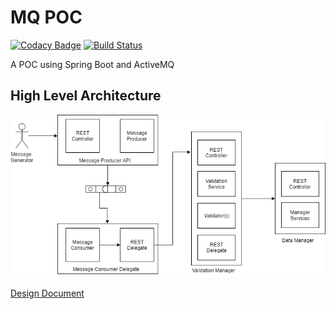 # MQ POC

[![Codacy Badge](https://api.codacy.com/project/badge/Grade/742f175a753641c89671a77ba281ee7d)](https://www.codacy.com/app/shishir.insane/mq-poc?utm_source=github.com&amp;utm_medium=referral&amp;utm_content=shishir-insane/mq-poc&amp;utm_campaign=Badge_Grade)
[![Build Status](https://travis-ci.com/shishir-insane/mq-poc.svg?branch=master)](https://travis-ci.com/shishir-insane/mq-poc)

A POC using Spring Boot and ActiveMQ


## High Level Architecture 

![High Level Design](https://github.com/shishir-insane/mq-poc/blob/master/images/hld.png?raw=true)

[Design Document](https://github.com/shishir-insane/mq-poc/blob/master/Design.md)
